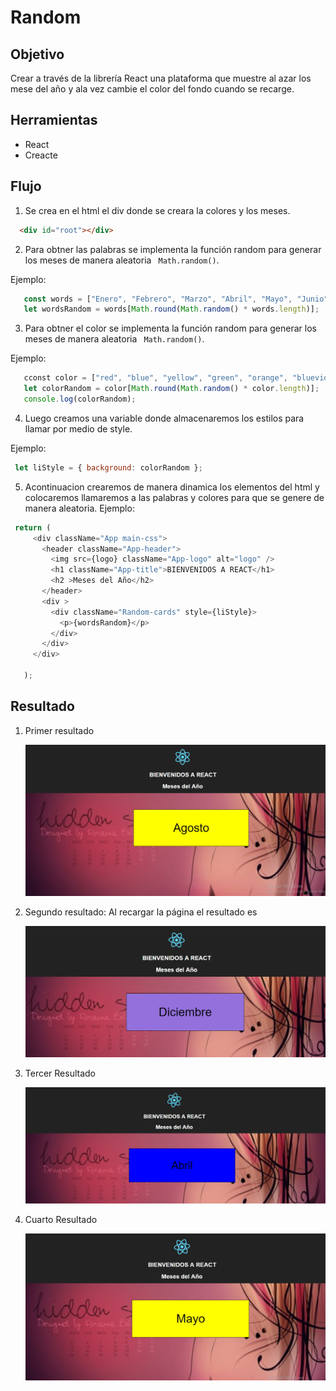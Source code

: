 # Random 
## Objetivo
Crear a través de la librería React una plataforma que muestre al azar los mese del año y ala vez cambie el color del fondo cuando se recarge.

## Herramientas
 * React
 * Creacte
 

## Flujo
1. Se crea en el html el div donde se creara la colores y los meses.
 ```html
   <div id="root"></div>
 ```

2. Para obtner las palabras se implementa la función random para generar los meses de manera aleatoria ` Math.random()`.

 Ejemplo:

 ```javascript
    const words = ["Enero", "Febrero", "Marzo", "Abril", "Mayo", "Junio", "Julio", "Agosto", "Setiembre", "Octubre", "Noviembre", "Diciembre"]
    let wordsRandom = words[Math.round(Math.random() * words.length)];
 ```
3. Para obtner el color se implementa la función random para generar los meses de manera aleatoria ` Math.random()`.

 Ejemplo:

 ```javascript
    cconst color = ["red", "blue", "yellow", "green", "orange", "blueviolet", "lawngreen", "mediumpurple", "palevioletred", "palegoldenrod","aqua","pink"]
    let colorRandom = color[Math.round(Math.random() * color.length)];
    console.log(colorRandom);
 ```
4. Luego creamos una variable donde almacenaremos los estilos para llamar por medio de style.

 Ejemplo:

 ```javascript
  let liStyle = { background: colorRandom };
 ```
5. Acontinuacion crearemos de manera dinamica los elementos del html y colocaremos llamaremos a las palabras y colores para que se genere de manera aleatoria.
 Ejemplo:

 ```javascript
  return (
      <div className="App main-css">
        <header className="App-header">
          <img src={logo} className="App-logo" alt="logo" />
          <h1 className="App-title">BIENVENIDOS A REACT</h1>
          <h2 >Meses del Año</h2>          
        </header>
        <div >
          <div className="Random-cards" style={liStyle}>
            <p>{wordsRandom}</p>
          </div>
        </div>
      </div>
      
    );
```

## Resultado
1. Primer resultado

   ![Encabezado](src/assets/img1.jpg)

2. Segundo resultado: Al recargar la página el resultado es

   ![Encabezado](src/assets/img2.jpg)

3. Tercer Resultado

   ![Encabezado](src/assets/img3.jpg)
3. Cuarto Resultado

   ![Encabezado](src/assets/img4.jpg)
